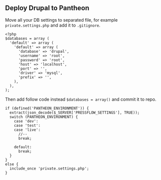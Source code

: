 ## Deploy Drupal to Pantheon
Move all your DB settings to separated file, for example `private.settings.php` and add it to `.gitignore`.

    <?php
    $databases = array (
      'default' => array (
        'default' => array (
          'database' => 'drupal',
          'username' => 'root',
          'password' => 'root',
          'host' => 'localhost',
          'port' => '',
          'driver' => 'mysql',
          'prefix' => '',
        ),
      ),
    );

Then add follow code instead `$databases = array()` and commit it to repo.
    
    if (defined('PANTHEON_ENVIRONMENT')) {
      extract(json_decode($_SERVER['PRESSFLOW_SETTINGS'], TRUE));
      switch (PANTHEON_ENVIRONMENT) {
        case 'dev':
        case 'test':
        case 'live':
          //--
          break;

        default:
          break;
      }
    }
    else {
      include_once 'private.settings.php';
    }

